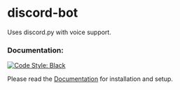 # discord-bot
Uses discord.py with voice support.

### Documentation:
<a href="https://github.com/psf/black">
    <img src="https://img.shields.io/badge/code%20style-black-000000.svg" alt="Code Style: Black">
</a>

Please read the [Documentation](https://discordpy.readthedocs.io/en/latest/intro.html) for installation and setup.
